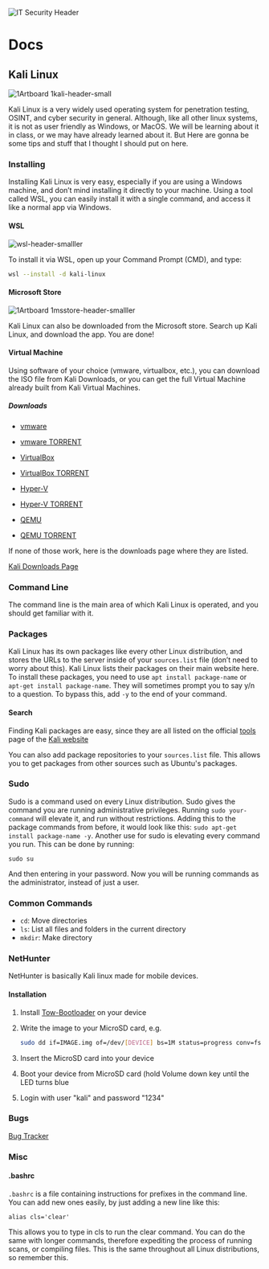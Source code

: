 ![IT Security Header](https://github.com/user-attachments/assets/62e37d9c-74db-4ead-a9e9-7b223b553b9e)

# Docs

## Kali Linux

![1Artboard 1kali-header-small](https://github.com/user-attachments/assets/e2ed2fc0-afc1-48ab-8dba-829f7777bf69)

Kali Linux is a very widely used operating system for penetration testing, OSINT, and cyber security in general. Although, like all other linux systems, it is not as user friendly as Windows, or MacOS. We will be learning about it in class, or we may have already learned about it. But Here are gonna be some tips and stuff that I thought I should put on here.	

### Installing

Installing Kali Linux is very easy, especially if you are using a Windows machine, and don’t mind installing it directly to your machine. Using a tool called WSL, you can easily install it with a single command, and access it like a normal app via Windows.

#### WSL

![wsl-header-smalller](https://github.com/user-attachments/assets/90cb24fd-7073-4583-a193-5c31aaa03559)

To install it via WSL, open up your Command Prompt (CMD), and type:

```sh
wsl --install -d kali-linux
```

#### Microsoft Store

![1Artboard 1msstore-header-smalller](https://github.com/user-attachments/assets/c8215bb0-b0d9-4ff4-803b-755950b68be0)

Kali Linux can also be downloaded from the Microsoft store. Search up Kali Linux, and download the app. You are done!

#### Virtual Machine

Using software of your choice (vmware, virtualbox, etc.), you can download the ISO file from Kali Downloads, or you can get the full Virtual Machine already built from Kali Virtual Machines.

##### Downloads

- [vmware](https://cdimage.kali.org/kali-2024.3/kali-linux-2024.3-vmware-amd64.7z)

- [vmware TORRENT](https://cdimage.kali.org/kali-2024.3/kali-linux-2024.3-vmware-amd64.7z.torrent)

- [VirtualBox](https://cdimage.kali.org/kali-2024.3/kali-linux-2024.3-virtualbox-amd64.7z)

- [VirtualBox TORRENT](https://cdimage.kali.org/kali-2024.3/kali-linux-2024.3-virtualbox-amd64.7z.torrent)

- [Hyper-V](https://cdimage.kali.org/kali-2024.3/kali-linux-2024.3-hyperv-amd64.7z)

- [Hyper-V TORRENT](https://cdimage.kali.org/kali-2024.3/kali-linux-2024.3-hyperv-amd64.7z.torrent)

- [QEMU](https://cdimage.kali.org/kali-2024.3/kali-linux-2024.3-qemu-amd64.7z)

- [QEMU TORRENT](https://cdimage.kali.org/kali-2024.3/kali-linux-2024.3-qemu-amd64.7z.torrent)

If none of those work, here is the downloads page where they are listed.

[Kali Downloads Page](https://www.kali.org/get-kali/#kali-platforms)

### Command Line

The command line is the main area of which Kali Linux is operated, and you should get familiar with it.

### Packages

Kali Linux has its own packages like every other Linux distribution, and stores the URLs to the server inside of your `sources.list` file (don’t need to worry about this). Kali Linux lists their packages on their main website here.
To install these packages, you need to use `apt install package-name` or `apt-get install package-name`. They will sometimes prompt you to say y/n to a question. To bypass this, add `-y` to the end of your command.

#### Search

Finding Kali packages are easy, since they are all listed on the official [tools](https://www.kali.org/tools/) page of the [Kali website](https://www.kali.org/)

You can also add package repositories to your `sources.list` file. This allows you to get packages from other sources such as Ubuntu's packages.

### Sudo

Sudo is a command used on every Linux distribution. Sudo gives the command you are running administrative privileges. Running `sudo your-command` will elevate it, and run without restrictions. Adding this to the package commands from before, it would look like this: `sudo apt-get install package-name -y`.
Another use for sudo is elevating every command you run. This can be done by running:

```bashrc
sudo su
```

And then entering in your password. Now you will be running commands as the administrator, instead of just a user.

### Common Commands

- `cd`: Move directories
- `ls`: List all files and folders in the current directory
- `mkdir`: Make directory

### NetHunter

NetHunter is basically Kali linux made for mobile devices.

#### Installation

1. Install [Tow-Bootloader](https://wiki.pine64.org/wiki/PinePhone_Installation_Instructions#Using_Tow-Boot) on your device
   
2. Write the image to your MicroSD card, e.g.
   
   ```sh
   sudo dd if=IMAGE.img of=/dev/[DEVICE] bs=1M status=progress conv=fsync
   ```
   
3. Insert the MicroSD card into your device
   
4. Boot your device from MicroSD card (hold Volume down key until the LED turns blue
   
5. Login with user "kali" and password "1234"

### Bugs

[Bug Tracker](https://bugs.kali.org/view_all_bug_page.php?filter=6740a6fac2841)

### Misc
	
#### .bashrc

`.bashrc` is a file containing instructions for prefixes in the command line. You can add new ones easily, by just adding a new line like this:

```bashrc
alias cls='clear'
```

This allows you to type in cls to run the clear command. You can do the same with longer commands, therefore expediting the process of running scans, or compiling files.
This is the same throughout all Linux distributions, so remember this.
